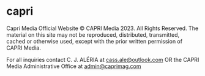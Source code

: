 # capri
Capri Media Official Website
© CAPRI Media 2023. All Rights Reserved. The material on this site may not be reproduced, distributed, transmitted, cached or otherwise used, except with the prior written permission of CAPRI Media.

For all inquiries contact C. J. ALÉRIA at cass.ale@outlook.com OR the CAPRI Media Administrative Office at admin@caprimag.com
